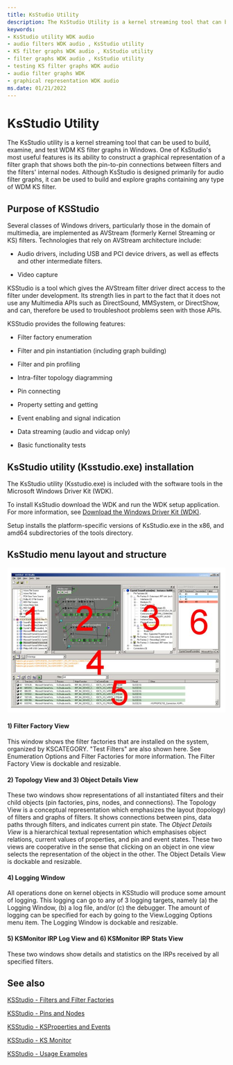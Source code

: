 ```yaml
---
title: KsStudio Utility
description: The KsStudio Utility is a kernel streaming tool that can be used to build, examine, and test WDM KS filter graphs in Windows
keywords:
- KsStudio utility WDK audio
- audio filters WDK audio , KsStudio utility
- KS filter graphs WDK audio , KsStudio utility
- filter graphs WDK audio , KsStudio utility
- testing KS filter graphs WDK audio
- audio filter graphs WDK
- graphical representation WDK audio
ms.date: 01/21/2022
---
```


# KsStudio Utility

The KsStudio utility is a kernel streaming tool that can be used to build, examine, and test WDM KS filter graphs in Windows. One of KsStudio's most useful features is its ability to construct a graphical representation of a filter graph that shows both the pin-to-pin connections between filters and the filters' internal nodes. Although KsStudio is designed primarily for audio filter graphs, it can be used to build and explore graphs containing any type of WDM KS filter.

## Purpose of KSStudio 

Several classes of Windows drivers, particularly those in the domain of multimedia, are implemented as AVStream (formerly Kernel Streaming or KS) filters. Technologies that rely on AVStream architecture include: 

- Audio drivers, including USB and PCI device drivers, as well as effects and other intermediate filters. 

- Video capture 

KSStudio is a tool which gives the AVStream filter driver direct access to the filter under development. Its strength lies in part to the fact that it does not use any Multimedia APIs such as DirectSound, MMSystem, or DirectShow, and can, therefore be used to troubleshoot problems seen with those APIs. 

KSStudio provides the following features: 

- Filter factory enumeration 

- Filter and pin instantiation (including graph building) 

- Filter and pin profiling 

- Intra-filter topology diagramming 

- Pin connecting 

- Property setting and getting 

- Event enabling and signal indication 

- Data streaming (audio and vidcap only) 

- Basic functionality tests 


## KsStudio utility (Ksstudio.exe) installation

The KsStudio utility (Ksstudio.exe) is included with the software tools in the Microsoft Windows Driver Kit (WDK). 

To install KsStudio download the WDK and run the WDK setup application. For more information, see [Download the Windows Driver Kit (WDK)](../download-the-wdk.md).

Setup installs the platform-specific versions of KsStudio.exe in the x86, and amd64 subdirectories of the tools directory.


## KsStudio menu layout and structure

![Scren shot of KSStream Utility showing menu panes 1, 2,3 and six on the first row then 4 and lastly 5 on the bottom of the screen.](images/ksstudio-user-interface.png)

#### 1) Filter Factory View

This window shows the filter factories that are installed on the system, organized by KSCATEGORY. "Test Filters" are also shown here. See Enumeration Options and Filter Factories for more information. The Filter Factory View is dockable and resizable. 

#### 2) Topology View and 3) Object Details View

These two windows show representations of all instantiated filters and their child objects (pin factories, pins, nodes, and connections). The Topology View is a conceptual representation which emphasizes the layout (topology) of filters and graphs of filters. It shows connections between pins, data paths through filters, and indicates current pin state. The *Object Details View* is a hierarchical textual representation which emphasises object relations, current values of properties, and pin and event states. These two views are cooperative in the sense that clicking on an object in one view selects the representation of the object in the other. The Object Details View is dockable and resizable. 

#### 4) Logging Window

All operations done on kernel objects in KSStudio will produce some amount of logging. This logging can go to any of 3 logging targets, namely (a) the Logging Window, (b) a log file, and/or (c) the debugger. The amount of logging can be specified for each by going to the View.Logging Options menu item. The Logging Window is dockable and resizable. 

#### 5) KSMonitor IRP Log View and 6) KSMonitor IRP Stats View

These two windows show details and statistics on the IRPs received by all specified filters. 

## See also

[KSStudio - Filters and Filter Factories](ksstudio-utility-filters-and-filter-factories.md)

[KSStudio - Pins and Nodes](ksstudio-utility-pins-and-nodes.md)

[KSStudio - KSProperties and Events](ksstudio-utility-ksproperties-and-events.md)

[KSStudio - KS Monitor](ksstudio-utility-ks-monitor.md)

[KSStudio - Usage Examples](ksstudio-utility-usage-examples.md)


